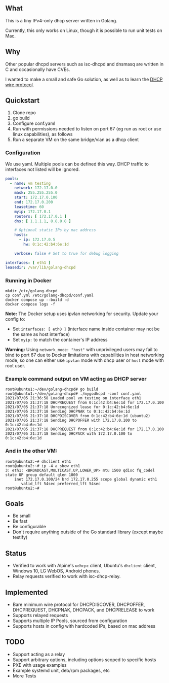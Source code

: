 ## What

This is a tiny IPv4-only dhcp server written in Golang.

Currently, this only works on Linux, though it is possible to run unit tests on Mac.

## Why

Other popular dhcpd servers such as isc-dhcpd and dnsmasq are written in C and occasionally
have CVEs.

I wanted to make a small and safe Go solution, as well as to learn the [DHCP wire protocol](https://en.wikipedia.org/wiki/Dynamic_Host_Configuration_Protocol).

## Quickstart

1. Clone repo
2. go build
3. Configure conf.yaml
3. Run with permissions needed to listen on port 67 (eg run as root or use linux capabilities), as follows
4. Run a separate VM on the same bridge/vlan as a dhcp client

### Configuration

We use yaml. Multiple pools can be defined this way. DHCP traffic to interfaces not listed will be ignored.

```yaml
pools:
  - name: vm testing
    network: 172.17.0.0
    mask: 255.255.255.0
    start: 172.17.0.100
    end: 172.17.0.200
    leasetime: 60
    myip: 172.17.0.1
    routers: [ 172.17.0.1 ]
    dns: [ 1.1.1.1, 8.8.8.8 ]

    # Optional static IPs by mac address
    hosts:
      - ip: 172.17.0.5
        hw: 0:1c:42:b4:6e:1d

    verbose: false # Set to true for debug logging

interfaces: [ eth1 ]
leasedir: /var/lib/golang-dhcpd
```

### Running in Docker

    mkdir /etc/golang-dhcpd
    cp conf.yml /etc/golang-dhcpd/conf.yaml
    docker compose up --build -d
    docker compose logs -f

**Note:** The Docker setup uses ipvlan networking for security. Update your config to:
- Set `interfaces: [ eth0 ]` (interface name inside container may not be the same as host interface)
- Set `myip:` to match the container's IP address

**Warning:** Using `network_mode: "host"` with unprivileged users may fail
to bind to port 67 due to Docker limitations with capabilities in host networking mode,
so one can either use `ipvlan` mode with dhcp user or `host` mode with root user.

### Example command output on VM acting as DHCP server

```
root@ubuntu1:~/dev/golang-dhcpd# go build
root@ubuntu1:~/dev/golang-dhcpd# ./mygodhcpd -conf conf.yaml
2021/07/05 21:36:58 Loaded pool vm testing on interface eth1
2021/07/05 21:37:18 DHCPREQUEST from 0:1c:42:b4:6e:1d for 172.17.0.100
2021/07/05 21:37:18 Unrecognized lease for 0:1c:42:b4:6e:1d
2021/07/05 21:37:18 Sending DHCPNAK to 0:1c:42:b4:6e:1d
2021/07/05 21:37:18 DHCPDISCOVER from 0:1c:42:b4:6e:1d (ubuntu2)
2021/07/05 21:37:18 Sending DHCPOFFER with 172.17.0.100 to 0:1c:42:b4:6e:1d
2021/07/05 21:37:18 DHCPREQUEST from 0:1c:42:b4:6e:1d for 172.17.0.100
2021/07/05 21:37:18 Sending DHCPACK with 172.17.0.100 to 0:1c:42:b4:6e:1d
```

### And in the other VM:

```
root@ubuntu2:~# dhclient eth1
root@ubuntu2:~# ip -4 a show eth1
3: eth1: <BROADCAST,MULTICAST,UP,LOWER_UP> mtu 1500 qdisc fq_codel state UP group default qlen 1000
    inet 172.17.0.100/24 brd 172.17.0.255 scope global dynamic eth1
       valid_lft 54sec preferred_lft 54sec
root@ubuntu2:~#
```

## Goals

- Be small
- Be fast
- Be configurable
- Don't require anything outside of the Go standard library (except maybe testify)

## Status

- Verified to work with Alpine's `udhcpc` client, Ubuntu's `dhclient` client,
  Windows 10, LG WebOS, Android phones.
- Relay requests verified to work with isc-dhcp-relay.

## Implemented

- Bare minimum wire protocol for DHCPDISCOVER, DHCPOFFER, DHCPREQUEST, DHCPNAK, DHCPACK, and DHCPRELEASE to work
- Supports relayed requests
- Supports multiple IP Pools, sourced from configuration
- Supports hosts in config with hardcoded IPs, based on mac address

## TODO

- Support acting as a relay
- Support arbitrary options, including options scoped to specific hosts
- PXE with usage examples
- Example systemd unit, deb/rpm packages, etc
- More Tests
